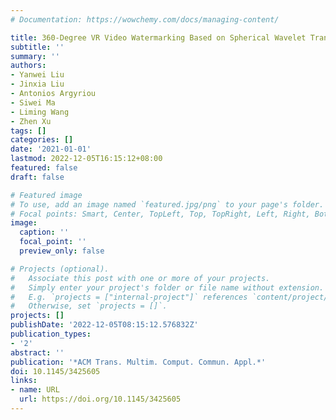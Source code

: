 ```yaml
---
# Documentation: https://wowchemy.com/docs/managing-content/

title: 360-Degree VR Video Watermarking Based on Spherical Wavelet Transform
subtitle: ''
summary: ''
authors:
- Yanwei Liu
- Jinxia Liu
- Antonios Argyriou
- Siwei Ma
- Liming Wang
- Zhen Xu
tags: []
categories: []
date: '2021-01-01'
lastmod: 2022-12-05T16:15:12+08:00
featured: false
draft: false

# Featured image
# To use, add an image named `featured.jpg/png` to your page's folder.
# Focal points: Smart, Center, TopLeft, Top, TopRight, Left, Right, BottomLeft, Bottom, BottomRight.
image:
  caption: ''
  focal_point: ''
  preview_only: false

# Projects (optional).
#   Associate this post with one or more of your projects.
#   Simply enter your project's folder or file name without extension.
#   E.g. `projects = ["internal-project"]` references `content/project/deep-learning/index.md`.
#   Otherwise, set `projects = []`.
projects: []
publishDate: '2022-12-05T08:15:12.576832Z'
publication_types:
- '2'
abstract: ''
publication: '*ACM Trans. Multim. Comput. Commun. Appl.*'
doi: 10.1145/3425605
links:
- name: URL
  url: https://doi.org/10.1145/3425605
---
```

